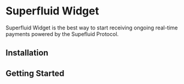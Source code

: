 # Superfluid Widget

Superfluid Widget is the best way to start receiving ongoing real-time payments powered by the Supefluid Protocol.

## Installation

## Getting Started
